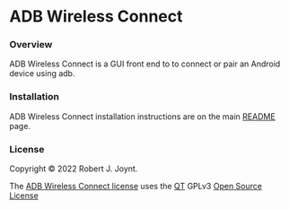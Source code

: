 # ADB Wireless Connect

### Overview

ADB Wireless Connect is a GUI front end to to connect or pair an Android device using adb.

### Installation

ADB Wireless Connect installation instructions are on the main <a href="https://github.com/Jalopy-Tech/Sacada/blob/master/README.md">README</a> page.

### License

Copyright &copy; 2022 Robert J. Joynt.

The <a href="https://github.com/Jalopy-Tech/ADB-Wireless-Connect /blob/master/LICENSE.md">ADB Wireless Connect  license</a> uses the <a href="https://www.qt.io/">QT</a> GPLv3 <a href="https://doc.qt.io/qt-5/gpl.html">Open Source License</a>